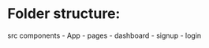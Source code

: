 # Folder structure:
src 
    components
        - App
        - pages
            - dashboard
            - signup
            - login